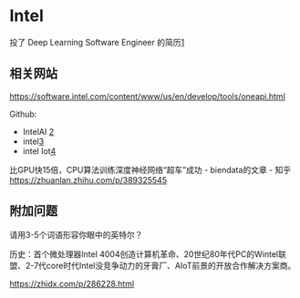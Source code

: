 # Intel


投了 Deep Learning Software Engineer 的简历[1]

## 相关网站

https://software.intel.com/content/www/us/en/develop/tools/oneapi.html

Github:

- IntelAI [2]
- intel[3]
- intel Iot[4]


比GPU快15倍，CPU算法训练深度神经网络“超车”成功 - biendata的文章 - 知乎
https://zhuanlan.zhihu.com/p/389325545

## 附加问题

请用3-5个词语形容你眼中的英特尔？

历史：首个微处理器Intel 4004创造计算机革命、20世纪80年代PC的Wintel联盟、2-7代core时代Intel没竞争动力的牙膏厂、AIoT前景的开放合作解决方案商。

https://zhidx.com/p/286228.html

[1]: https://chinacampus.jobs.intel.cn/intel/position/detail?positionId=60cda0c3744a269193a5f4ea
[2]: https://github.com/IntelAI
[3]: https://github.com/intel
[4]: https://github.com/intel-iot-devkit
